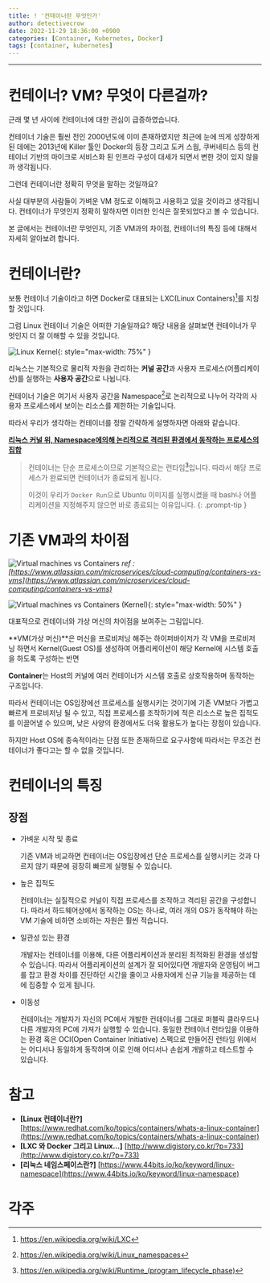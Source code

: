 ```yaml
---
title: ! '컨테이너란 무엇인가'
author: detectivecrow
date: 2022-11-29 18:36:00 +0900
categories: [Container, Kubernetes, Docker]
tags: [container, kubernetes]
---
```


---

# 컨테이너? VM? 무엇이 다른걸까?

근래 몇 년 사이에 컨테이너에 대한 관심이 급증하였습니다.

컨테이너 기술은 훨씬 전인 2000년도에 이미 존재하였지만 최근에 눈에 띄게 성장하게 된 데에는 2013년에 Killer 툴인 Docker의 등장 그리고 도커 스웜, 쿠버네티스 등의 컨테이너 기반의 마이크로 서비스화 된 인프라 구성이 대세가 되면서 변한 것이 있지 않을까 생각됩니다.

그런데 컨테이너란 정확히 무엇을 말하는 것일까요?

사실 대부분의 사람들이 가벼운 VM 정도로 이해하고 사용하고 있을 것이라고 생각됩니다.
컨테이너가 무엇인지 정확히 말하자면 이러한 인식은 잘못되었다고 볼 수 있습니다.

본 글에서는 컨테이너란 무엇인지, 기존 VM과의 차이점, 컨테이너의 특징 등에 대해서 자세히 알아보려 합니다.

# 컨테이너란?

보통 컨테이너 기술이라고 하면 Docker로 대표되는 LXC(Linux Containers)[^Linux_Containers]를 지칭할 것입니다.

그럼 Linux 컨테이너 기술은 어떠한 기술일까요? 해당 내용을 살펴보면 컨테이너가 무엇인지 더 잘 이해할 수 있을 것입니다.

![Linux Kernel](/posts/20221129/linux_kernel.png){: style="max-width: 75%" }

리눅스는 기본적으로 물리적 자원을 관리하는 **커널 공간**과 사용자 프로세스(어플리케이션)를 실행하는 **사용자 공간**으로 나뉩니다.

컨테이너 기술은 여기서 사용자 공간을 Namespace[^Linux_Namespace]로 논리적으로 나누어 각각의 사용자 프로세스에서 보이는 리소스를 제한하는 기술입니다.

따라서 우리가 생각하는 컨테이너를 정말 간략하게 설명하자면 아래와 같습니다.

**<ins>리눅스 커널 위, Namespace에의해 논리적으로 격리된 환경에서 동작하는 프로세스의 집합</ins>**

> 컨테이너는 단순 프로세스이므로 기본적으로는 런타임[^Runtime]입니다. 따라서 해당 프로세스가 완료되면 컨테이너가 종료되게 됩니다. 
>
> 이것이 우리가 `Docker Run`으로 Ubuntu 이미지를 실행시켰을 때 bash나 어플리케이션을 지정해주지 않으면 바로 종료되는 이유입니다.
{: .prompt-tip }


# 기존 VM과의 차이점

![Virtual machines vs Containers](/posts/20221129/vm_vs_container.png)
_ref : [https://www.atlassian.com/microservices/cloud-computing/containers-vs-vms](https://www.atlassian.com/microservices/cloud-computing/containers-vs-vms)_

![Virtual machines vs Containers (Kernel)](/posts/20221129/vm_vs_container_kernel.png){: style="max-width: 50%" }

대표적으로 컨테이너와 가상 머신의 차이점을 보여주는 그림입니다. 

**VM(가상 머신)**은 머신을 프로비저닝 해주는 하이퍼바이저가 각 VM을 프로비저닝 하면서 Kernel(Guest OS)를 생성하여 어플리케이션이 해당 Kernel에 시스템 호출을 하도록 구성하는 반면

**Container**는 Host의 커널에 여러 컨테이너가 시스템 호출로 상호작용하며 동작하는 구조입니다.

따라서 컨테이너는 OS입장에선 프로세스를 실행시키는 것이기에 기존 VM보다 가볍고 빠르게 프로비저닝 될 수 있고, 직접 프로세스를 조작하기에 적은 리소스로 높은 집적도를 이끌어낼 수 있으며, 낮은 사양의 환경에서도 더욱 활용도가 높다는 장점이 있습니다.

하지만 Host OS에 종속적이라는 단점 또한 존재하므로 요구사항에 따라서는 무조건 컨테이너가 좋다고는 할 수 없을 것입니다. 

# 컨테이너의 특징

## 장점

- 가벼운 시작 및 종료

  기존 VM과 비교하면 컨테이너는 OS입장에선 단순 프로세스를 실행시키는 것과 다르지 않기 때문에 굉장히 빠르게 실행될 수 있습니다.

- 높은 집적도

  컨테이너는 실질적으로 커널이 직접 프로세스를 조작하고 격리된 공간을 구성합니다.
  따라서 하드웨어상에서 동작하는 OS는 하나로, 여러 개의 OS가 동작해야 하는 VM 기술에 비하면 소비하는 자원은 훨씬 적습니다.

- 일관성 있는 환경

  개발자는 컨테이너를 이용해, 다른 어플리케이션과 분리된 최적화된 환경을 생성할 수 있습니다.
  따라서 어플리케이션의 설계가 잘 되어있다면 개발자와 운영팀이 버그를 잡고 환경 차이를 진단하던 시간을 줄이고 사용자에게 신규 기능을 제공하는 데에 집중할 수 있게 됩니다.

- 이동성

  컨테이너는 개발자가 자신의 PC에서 개발한 컨테이너를 그대로 퍼블릭 클라우드나 다른 개발자의 PC에 가져가 실행할 수 있습니다.
  동일한 컨테이너 런타임을 이용하는 환경 혹은 OCI(Open Container Initiative) 스펙으로 만들어진 런타임 위에서는 어디서나 동일하게 동작하며 이로 인해 어디서나 손쉽게 개발하고 테스트할 수 있습니다.

# 참고

- **[Linux 컨테이너란?]** [https://www.redhat.com/ko/topics/containers/whats-a-linux-container](https://www.redhat.com/ko/topics/containers/whats-a-linux-container)
- **[LXC 와 Docker 그리고 Linux...]** [http://www.digistory.co.kr/?p=733](http://www.digistory.co.kr/?p=733)
- **[리눅스 네임스페이스란?]** [https://www.44bits.io/ko/keyword/linux-namespace](https://www.44bits.io/ko/keyword/linux-namespace)
# 각주

[^Linux_Containers]: https://en.wikipedia.org/wiki/LXC
[^Linux_Namespace]: https://en.wikipedia.org/wiki/Linux_namespaces
[^Runtime]: https://en.wikipedia.org/wiki/Runtime_(program_lifecycle_phase)
<!-- 
개요

근래 몇년 사이에 컨테이너에 대한 관심 급증 (도커, 쿠버네티스)
그런데 컨테이너란 무엇인가 제대로 알고 쓰지 못하고 있다
컨테이너란 무엇인지, 기존의 VM과 다른점, 컨테이너의 특징 등을 알아보겠다

컨테이너란?

기존 VM과의 차이점

컨테이너의 특징

도커를 이용하여 확인해보기 -->

